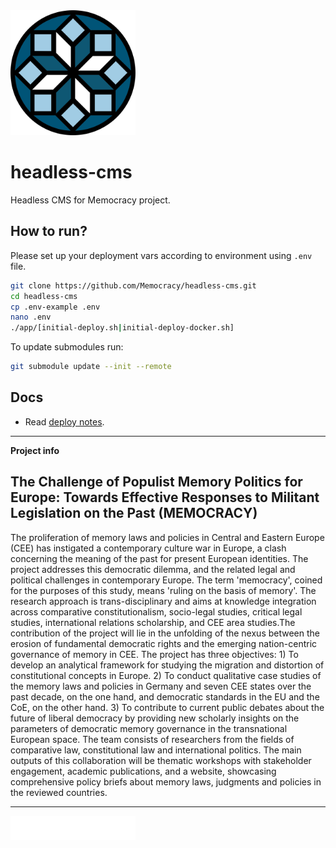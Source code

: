 <img src="Logo_memocracy.svg" width="200">

# headless-cms

Headless CMS for Memocracy project.

## How to run?

Please set up your deployment vars according to environment using `.env` file.

```bash
git clone https://github.com/Memocracy/headless-cms.git
cd headless-cms
cp .env-example .env
nano .env
./app/[initial-deploy.sh|initial-deploy-docker.sh]
```

To update submodules run:

```bash
git submodule update --init --remote
```

## Docs

* Read [deploy notes](docs/deploy.md).

---

**Project info**

## The Challenge of Populist Memory Politics for Europe: Towards Effective Responses to Militant Legislation on the Past (MEMOCRACY)

The proliferation of memory laws and policies in Central and Eastern Europe (CEE) has instigated a contemporary culture war in Europe, a clash concerning the meaning of the past for present European identities. The project addresses this democratic dilemma, and the related legal and political challenges in contemporary Europe. The term 'memocracy', coined for the purposes of this study, means 'ruling on the basis of memory'. The research approach is trans-disciplinary and aims at knowledge integration across comparative constitutionalism, socio-legal studies, critical legal studies, international relations scholarship, and CEE area studies.The contribution of the project will lie in the unfolding of the nexus between the erosion of fundamental democratic rights and the emerging nation-centric governance of memory in CEE. The project has three objectives: 1) To develop an analytical framework for studying the migration and distortion of constitutional concepts in Europe. 2) To conduct qualitative case studies of the memory laws and policies in Germany and seven CEE states over the past decade, on the one hand, and democratic standards in the EU and the CoE, on the other hand. 3) To contribute to current public debates about the future of liberal democracy by providing new scholarly insights on the parameters of democratic memory governance in the transnational European space. The team consists of researchers from the fields of comparative law, constitutional law and international politics. The main outputs of this collaboration will be thematic workshops with stakeholder engagement, academic publications, and a website, showcasing comprehensive policy briefs about memory laws, judgments and policies in the reviewed countries.

---

<a href="https://www.volkswagenstiftung.de/en"><img src="VWST_W_PNG.png" alt="The Volkswagen Foundation" width="200"></a>